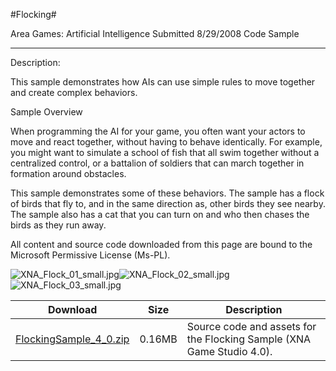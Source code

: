 #Flocking#

Area
Games: Artificial Intelligence
Submitted
8/29/2008
Code Sample

---

Description:

This sample demonstrates how AIs can use simple rules to move together and create complex behaviors.

Sample Overview

When programming the AI for your game, you often want your actors to move and react together, without having to behave identically. For example, you might want to simulate a school of fish that all swim together without a centralized control, or a battalion of soldiers that can march together in formation around obstacles.

This sample demonstrates some of these behaviors. The sample has a flock of birds that fly to, and in the same direction as, other birds they see nearby. The sample also has a cat that you can turn on and who then chases the birds as they run away.


All content and source code downloaded from this page are bound to the Microsoft Permissive License (Ms-PL).

![XNA_Flock_01_small.jpg](https://github.com/kniEngine/XNAGameStudio/blob/main/Images/XNA_Flock_01_small.jpg)![XNA_Flock_02_small.jpg](https://github.com/kniEngine/XNAGameStudio/blob/main/Images/XNA_Flock_02_small.jpg)![XNA_Flock_03_small.jpg](https://github.com/kniEngine/XNAGameStudio/blob/main/Images/XNA_Flock_03_small.jpg)		


Download | Size | Description
---|---|---|
[FlockingSample_4_0.zip](https://github.com/kniEngine/XNAGameStudio/blob/main/Samples/FlockingSample_4_0.zip?raw=true) | 0.16MB | Source code and assets for the Flocking Sample (XNA Game Studio 4.0). 